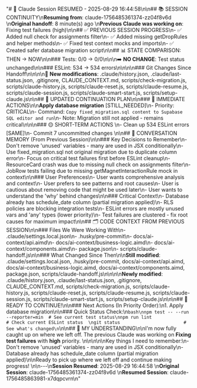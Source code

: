 "# 🔄 Claude Session RESUMED - 2025-08-29 16:44:58\n\n## 📚 SESSION CONTINUITY\n**Resuming from**: claude-1756485361374-zz04f8v6d  \n**Original handoff**: 8 minute(s) ago  \n**Previous Claude was working on**: Fixing test failures (high)\n\n## ✅ PREVIOUS SESSION PROGRESS\n- ✅ Added null check for assignments filter\n- ✅ Added missing getDropRules and helper methods\n- ✅ Fixed test context mocks and imports\n- ✅ Created safer database migration script\n\n## 📊 STATE COMPARISON: THEN → NOW\n\n### Tests: 0/0 → 0/0\n\n\n➡️ **NO CHANGE**: Test status unchanged\n\n### ESLint: 534 → 534 errors\n\n\n\n### Git Changes Since Handoff\n\n\n\n📝 **New modifications**: .claude/history.json, .claude/last-status.json, .gitignore, CLAUDE_CONTEXT.md, scripts/check-migration.js, scripts/claude-history.js, scripts/claude-reset.js, scripts/claude-resume.js, scripts/claude-session.js, scripts/claude-smart-start.js, scripts/setup-claude.js\n\n## 🎯 UPDATED CONTINUATION PLAN\n\n### 🔴 IMMEDIATE ACTIONS\n\n**Apply database migration** [STILL_NEEDED]\n- Priority: CRITICAL\n- Command: `Copy fixed_migration.sql content to Supabase SQL editor and run`\n- Note: Migration still not applied - remains critical\n\n\n### 🟡 SHORT-TERM ACTIONS  \n- Clean up 534 ESLint errors [SAME]\n- Commit 7 uncommitted changes \n\n## 💭 CONVERSATION MEMORY (From Previous Session)\n\n### Key Decisions to Remember\n- Don't remove 'unused' variables - many are used in JSX conditionally\n- Use fixed_migration.sql not original migration due to duplicate column error\n- Focus on critical test failures first before ESLint cleanup\n- ResourceCard crash was due to missing null check on assignments filter\n- JobRow tests failing due to missing getMagnetInteractionRule mock in context\n\n### User Preferences\n- User wants comprehensive analysis and context\n- User prefers to see patterns and root causes\n- User is cautious about removing code that might be used later\n- User wants to understand the 'why' behind changes\n\n### Critical Context\n- Database already has schedule_date column (partial migration applied)\n- RLS policies are blocking integration tests\n- ESLint errors are mostly unused vars and 'any' types (lower priority)\n- Test failures are clustered - fix root causes for maximum impact\n\n## 🗂️ CODE CONTEXT FROM PREVIOUS SESSION\n\n### Files We Were Working With\n- .claude/settings.local.json\n- .husky/pre-commit\n- docs/ai-context/api.aimd\n- docs/ai-context/business-logic.aimd\n- docs/ai-context/components.aimd\n- package.json\n- scripts/claude-handoff.js\n\n### What Changed Since Then\n\n**Still modified**: .claude/settings.local.json, .husky/pre-commit, docs/ai-context/api.aimd, docs/ai-context/business-logic.aimd, docs/ai-context/components.aimd, package.json, scripts/claude-handoff.js\n\n\n\n**Newly modified**: .claude/history.json, .claude/last-status.json, .gitignore, CLAUDE_CONTEXT.md, scripts/check-migration.js, scripts/claude-history.js, scripts/claude-reset.js, scripts/claude-resume.js, scripts/claude-session.js, scripts/claude-smart-start.js, scripts/setup-claude.js\n\n\n## 🚀 READY TO CONTINUE!\n\n### Next Actions (In Priority Order):\n1. Apply database migration\n\n### Quick Status Check:\n```bash\nnpm test -- --run --reporter=min  # See current test status\nnpm run lint                      # Check current ESLint status  \ngit status                        # See what's changed\n```\n\n## 🧠 MY UNDERSTANDING\n\nI'm now fully caught up on where we left off. The previous Claude was working on **Fixing test failures** with **high** priority. \n\n\n\n\nKey things I need to remember:\n- Don't remove 'unused' variables - many are used in JSX conditionally\n- Database already has schedule_date column (partial migration applied)\n\nReady to pick up where we left off and continue making progress! \n\n---\n**Session Resumed**: 2025-08-29 16:44:58  \n**Original Session**: claude-1756485361374-zz04f8v6d  \n**Resumed Session**: claude-1756485863981-x7dqpcvrn\n"